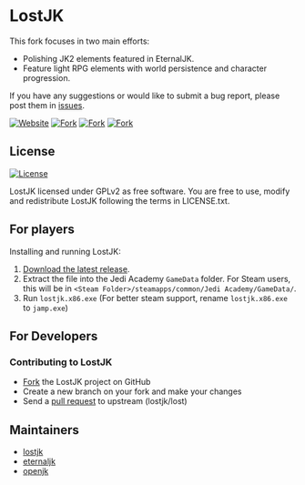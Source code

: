 # LostJK

This fork focuses in two main efforts:
 - Polishing JK2 elements featured in EternalJK.
 - Feature light RPG elements with world persistence and character progression.

If you have any suggestions or would like to submit a bug report, please post them in [issues](https://github.com/lostjk/LostJK/issues).

[![Website](https://img.shields.io/badge/website-lostjk-brightgreen.svg)](https://lostjk.github.io)
[![Fork](https://img.shields.io/badge/repository-eternaljk-blue.svg)](https://github.com/eternalcodes/EternalJK)
[![Fork](https://img.shields.io/badge/repository-japro-blue.svg)](https://github.com/videoP/jaPRO)
[![Fork](https://img.shields.io/badge/repository-openjk-blue.svg)](https://github.com/JACoders/OpenJK) 

## License

[![License](https://img.shields.io/github/license/lostjk/LostJK.svg)](https://github.com/lostjk/LostJK/blob/lost/LICENSE.txt)

LostJK licensed under GPLv2 as free software. You are free to use, modify and redistribute LostJK following the terms in LICENSE.txt.

## For players

Installing and running LostJK:

1. [Download the latest release](https://lostjk.github.io).
2. Extract the file into the Jedi Academy `GameData` folder. For Steam users, this will be in `<Steam Folder>/steamapps/common/Jedi Academy/GameData/`.
3. Run `lostjk.x86.exe` (For better steam support, rename `lostjk.x86.exe` to `jamp.exe`)

## For Developers

### Contributing to LostJK
* [Fork](https://github.com/lostjk/LostJK) the LostJK project on GitHub
* Create a new branch on your fork and make your changes
* Send a [pull request](https://help.github.com/articles/creating-a-pull-request) to upstream (lostjk/lost)

## Maintainers

* [lostjk](https://github.com/lostjk/)
* [eternaljk](https://github.com/eternalcodes)
* [openjk](https://github.com/JACoders)
